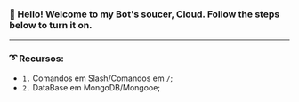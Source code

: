 ### 👋 Hello! Welcome to my Bot's soucer, Cloud. Follow the steps below to turn it on.

---

### ➰ Recursos:

- `1.` Comandos em Slash/Comandos em `/`; </br>
- `2.` DataBase em MongoDB/Mongooe;
